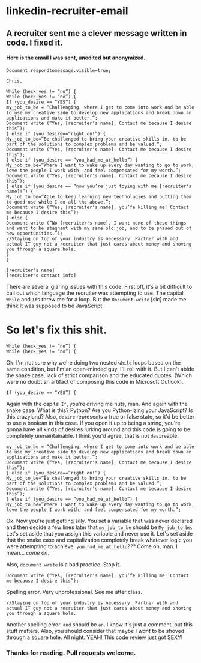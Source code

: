 # linkedin-recruiter-email
A recruiter sent me a clever message written in code. I fixed it.
---
#### Here is the email I was sent, unedited but anonymized.

```
Document.respondtomessage.visible=true;

Chris,

While (heck_yes != “no”) {
While (heck_yes != “no”) {
If (you_desire == “YES”) {
my_job_to_be = “Challenging, where I get to come into work and be able to use my creative side to develop new applications and break down an applications and make it better.”;
Document.write (“Yes, [recruiter's name], Contact me because I desire this”);
} else if (you_desire==”right on!”) {
My_job_to_be=”Be challenged to bring your creative skills in, to be part of the solutions to complex problems and be valued.”;
Document.write (“Yes, [recruiter's name], Contact me because I desire this”);
} else if (you_desire == “you_had_me_at_hello”) {
My_job_to_be=”Where I want to wake up every day wanting to go to work, love the people I work with, and feel compensated for my worth.”;
Document.write (“Yes, [recruiter's name], Contact me because I desire this”);
} else if (you_desire == “now you’re just toying with me [recruiter's name]!”) {
My_job_to_be=”Able to keep learning new technologies and putting them to good use while I do all the above.”;
Document.write (“Yes, [recruiter's name], you’fe killing me! Contact me because I desire this”);
} else {
Document.write (“No [recruiter's name], I want none of these things and want to be stagnant with my same old job, and to be phased out of new opportunities.”);
//Staying on top of your industry is necessary. Partner with and actual IT guy not a recruiter that just cares about money and shoving you through a square hole.
}
}

[recruiter's name]
[recruiter's contact info]
```
There are several glaring issues with this code. First off, it's a bit difficult to call out which language the recruiter was attempting to use. The capital `While` and `If`s threw me for a loop. But the `Document.write` [sic] made me think it was supposed to be JavaScript.

# So let's fix this shit.

```
While (heck_yes != “no”) {
While (heck_yes != “no”) {
```

Ok. I'm not sure why we're doing two nested `while` loops based on the same condition, but I'm an open-minded guy. I'll roll with it. But I can't abide the snake case, lack of strict comparison and the educated quotes. (Which were no doubt an artifact of composing this code in Microsoft Outlook).

```
If (you_desire == “YES”) {
```

Again with the capital `If`, you're driving me nuts, man. And again with the snake case. What is this? Python? Are you Python-izing your JavaScript? Is this crazyland? Also, `desire` represents a true or false state, so it'd be better to use a boolean in this case. If you open it up to being a string, you're gonna have all kinds of desires lurking around and this code is going to be completely unmaintainable. I think you'd agree, that is not `desire`able.

```
my_job_to_be = “Challenging, where I get to come into work and be able to use my creative side to develop new applications and break down an applications and make it better.”;
Document.write (“Yes, [recruiter's name], Contact me because I desire this”);
} else if (you_desire==”right on!”) {
My_job_to_be=”Be challenged to bring your creative skills in, to be part of the solutions to complex problems and be valued.”;
Document.write (“Yes, [recruiter's name], Contact me because I desire this”);
} else if (you_desire == “you_had_me_at_hello”) {
My_job_to_be=”Where I want to wake up every day wanting to go to work, love the people I work with, and feel compensated for my worth.”;
```

Ok. Now you're just getting silly. You set a variable that was never declared and then decide a few lines later that `my_job_to_be` should be `My_job_to_be`. Let's set aside that you assign this variable and never use it. Let's set aside that the snake case and capitalization completely break whatever logic you were attempting to achieve. `you_had_me_at_hello`??? Come on, man. I mean... *come on*.

Also, `document.write` is a bad practice. Stop it.

```
Document.write (“Yes, [recruiter's name], you’fe killing me! Contact me because I desire this”);
```

Spelling error. Very unprofessional. See me after class.

```
//Staying on top of your industry is necessary. Partner with and actual IT guy not a recruiter that just cares about money and shoving you through a square hole.
```

Another spelling error. `and` should be `an`. I know it's just a comment, but this stuff matters. Also, you should consider that maybe I *want* to be shoved through a square hole. All night. YEAH! This code review just got SEXY!

### Thanks for reading. Pull requests welcome.

